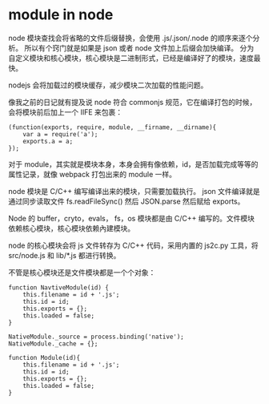 # module in node

node 模块查找会将省略的文件后缀替换，会使用 .js/.json/.node 的顺序来逐个分析。
所以有个窍门就是如果是 json 或者 node 文件加上后缀会加快编译。
分为自定义模块和核心模块，核心模块是二进制形式，已经是编译好了的模块，速度最快。

nodejs 会将加载过的模块缓存，减少模块二次加载的性能问题。

像我之前的日记就有提及说 node 符合 commonjs 规范，它在编译打包的时候，会将模块前后加上一个 IIFE 来包裹：
```
(function(exports, require, module, __firname, __dirname){
    var a = require('a');
    exports.a = a;   
});
```
对于 module，其实就是模块本身，本身会拥有像依赖，id，是否加载完成等等的属性记录，就像 webpack 打包出来的 module 一样。

node 模块是 C/C++ 编写编译出来的模块，只需要加载执行。
json 文件编译就是通过同步读取文件 fs.readFileSync() 然后 JSON.parse 然后赋给 exports。

Node 的 buffer，cryto，evals， fs，os 模块都是由 C/C++ 编写的。文件模块依赖核心模块，核心模块依赖內建模块。

node 的核心模块会将 js 文件转存为 C/C++ 代码，采用内置的 js2c.py 工具，将 src/node.js 和 lib/*.js 都进行转换。

不管是核心模块还是文件模块都是一个个对象：
```
function NavtiveModule(id) {
    this.filename = id + '.js';
    this.id = id;
    this.exports = {};
    this.loaded = false;
}

NativeModule._source = process.binding('native');
NativeModule._cache = {};

function Module(id){
    this.filename = id + '.js';
    this.id = id;
    this.exports = {};
    this.loaded = false;
}
```


